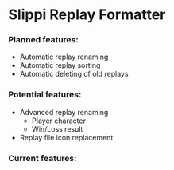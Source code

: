 # Slippi Replay Formatter

### Planned features:
* Automatic replay renaming
* Automatic replay sorting
* Automatic deleting of old replays

### Potential features:
* Advanced replay renaming
    * Player character
    * Win/Loss result
* Replay file icon replacement

### Current features: